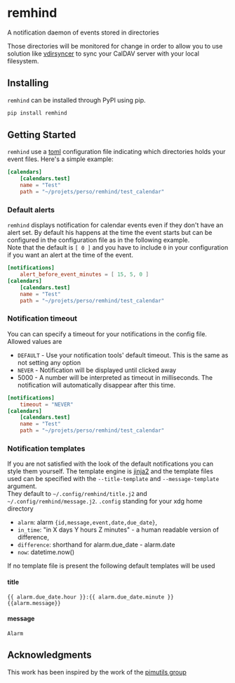 # remhind

A notification daemon of events stored in directories

Those directories will be monitored for change in order to allow you to use
solution like [vdirsyncer](https://github.com/pimutils/vdirsyncer) to sync your
CalDAV server with your local filesystem.

## Installing

`remhind` can be installed through PyPI using pip.

```sh
pip install remhind
```

## Getting Started

`remhind` use a [toml](https://github.com/toml-lang/toml) configuration file
indicating which directories holds your event files. Here's a simple example:

```toml
[calendars]
    [calendars.test]
    name = "Test"
    path = "~/projets/perso/remhind/test_calendar"
```

### Default alerts

`remhind` displays notification for calendar events even if they don't have an
alert set. By default his happens at the time the event starts but can
be configured in the configuration file as in the following example.  
Note that the default is `[ 0 ]` and you have to include `0` in your
configuration if you want an alert at the time of the event.

```toml
[notifications]
    alert_before_event_minutes = [ 15, 5, 0 ]
[calendars]
    [calendars.test]
    name = "Test"
    path = "~/projets/perso/remhind/test_calendar"
```

### Notification timeout

You can can specify a timeout for your notifications in the config file. Allowed
values are

- `DEFAULT` - Use your notification tools' default timeout. This is the same as
    not setting any option
- `NEVER` - Notification will be displayed until clicked away
- 5000 - A number will be interpreted as timeout in milliseconds. The
    notification will automatically disappear after this time.

```toml
[notifications]
    timeout = "NEVER"
[calendars]
    [calendars.test]
    name = "Test"
    path = "~/projets/perso/remhind/test_calendar"
```

### Notification templates

If you are not satisfied with the look of the default notifications you can
style them yourself. The template engine is [jinja2](https://jinja.palletsprojects.com/)
and the template files used can be specified with the `--title-template` and
`--message-template` argument.  
They default to `~/.config/remhind/title.j2` and `~/.config/remhind/message.j2`.
`.config` standing for your xdg home directory

- `alarm`: alarm `{id,message,event,date,due_date}`,
- `in_time`: "in X days Y hours Z minutes" - a human readable version of difference,
- `difference`: shorthand for alarm.due_date - alarm.date
- `now`: datetime.now()

If no template file is present the following default templates will be used

#### title

```jinja2
{{ alarm.due_date.hour }}:{{ alarm.due_date.minute }} {{alarm.message}}
```

#### message

```jinja2
Alarm
```

## Acknowledgments

This work has been inspired by the work of the [pimutils group](https://github.com/pimutils)

